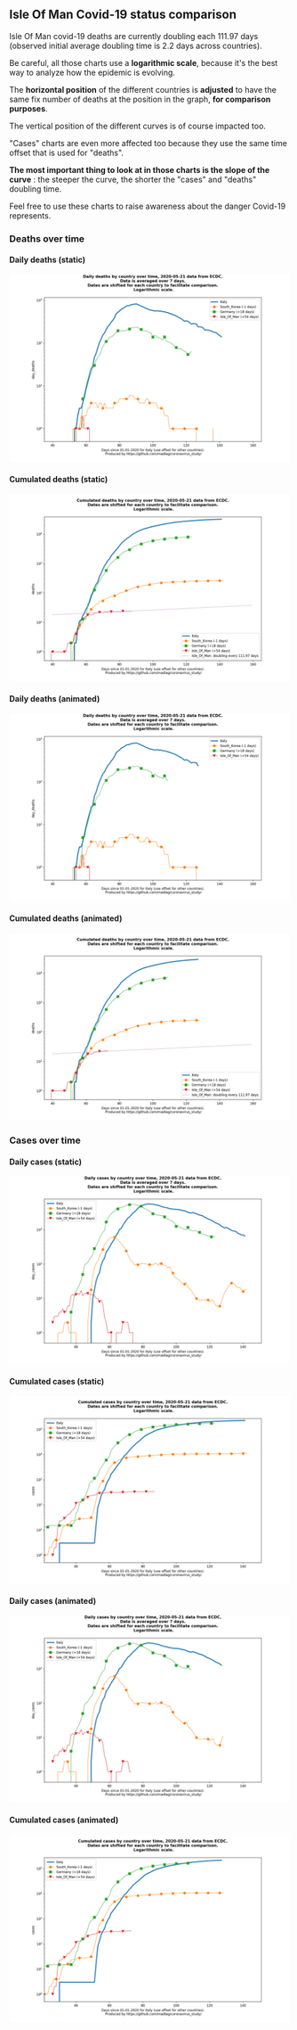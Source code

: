 ## Isle Of Man Covid-19 status comparison 

Isle Of Man covid-19 deaths are currently doubling each 111.97 days (observed initial average doubling time is 2.2 days across countries).



Be careful, all those charts use a **logarithmic scale**, because it's the best way to analyze how the epidemic is evolving.
 
The **horizontal position** of the different countries is **adjusted** to have the same fix number of deaths at the position in the graph, **for comparison purposes**.

The vertical position of the different curves is of course impacted too.

"Cases" charts are even more affected too because they use the same time offset that is used for "deaths".

**The most important thing to look at in those charts is the slope of the curve** : the steeper the curve, the shorter the "cases" and "deaths" doubling time.

Feel free to use these charts to raise awareness about the danger Covid-19 represents. 


 
### Deaths over time
 
#### Daily deaths (static)
![Isle Of Man covid-19 daily deaths static chart](https://raw.githubusercontent.com/madlag/coronavirus_study/master/notebooks/graphs/2020-05-21/countries/Isle_Of_Man/2020-05-21_Isle_Of_Man_day_deaths.png "Isle Of Man covid-19 day_deaths static chart")   
 
#### Cumulated deaths (static)
![Isle Of Man covid-19 cumulated deaths static chart](https://raw.githubusercontent.com/madlag/coronavirus_study/master/notebooks/graphs/2020-05-21/countries/Isle_Of_Man/2020-05-21_Isle_Of_Man_deaths.png "Isle Of Man covid-19 deaths static chart")   
 
#### Daily deaths (animated)
![Isle Of Man covid-19 daily deaths animated chart](https://raw.githubusercontent.com/madlag/coronavirus_study/master/notebooks/graphs/2020-05-21/countries/Isle_Of_Man/2020-05-21_Isle_Of_Man_day_deaths.gif "Isle Of Man covid-19 day_deaths animated chart")   
 
#### Cumulated deaths (animated)
![Isle Of Man covid-19 cumulated deaths animated chart](https://raw.githubusercontent.com/madlag/coronavirus_study/master/notebooks/graphs/2020-05-21/countries/Isle_Of_Man/2020-05-21_Isle_Of_Man_deaths.gif "Isle Of Man covid-19 deaths animated chart")   

 
### Cases over time
 
#### Daily cases (static)
![Isle Of Man covid-19 daily cases static chart](https://raw.githubusercontent.com/madlag/coronavirus_study/master/notebooks/graphs/2020-05-21/countries/Isle_Of_Man/2020-05-21_Isle_Of_Man_day_cases.png "Isle Of Man covid-19 day_cases static chart")   
 
#### Cumulated cases (static)
![Isle Of Man covid-19 cumulated cases static chart](https://raw.githubusercontent.com/madlag/coronavirus_study/master/notebooks/graphs/2020-05-21/countries/Isle_Of_Man/2020-05-21_Isle_Of_Man_cases.png "Isle Of Man covid-19 cases static chart")   
 
#### Daily cases (animated)
![Isle Of Man covid-19 daily cases animated chart](https://raw.githubusercontent.com/madlag/coronavirus_study/master/notebooks/graphs/2020-05-21/countries/Isle_Of_Man/2020-05-21_Isle_Of_Man_day_cases.gif "Isle Of Man covid-19 day_cases animated chart")   
 
#### Cumulated cases (animated)
![Isle Of Man covid-19 cumulated cases animated chart](https://raw.githubusercontent.com/madlag/coronavirus_study/master/notebooks/graphs/2020-05-21/countries/Isle_Of_Man/2020-05-21_Isle_Of_Man_cases.gif "Isle Of Man covid-19 cases animated chart")   

